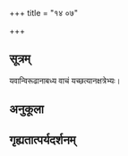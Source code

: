 +++
title = "१४ ०७"

+++
## सूत्रम्
यवान्विरूढानाबध्य वाचं यच्छत्यानक्षत्रेभ्यः।
## अनुकूला

## गृह्यतात्पर्यदर्शनम्

